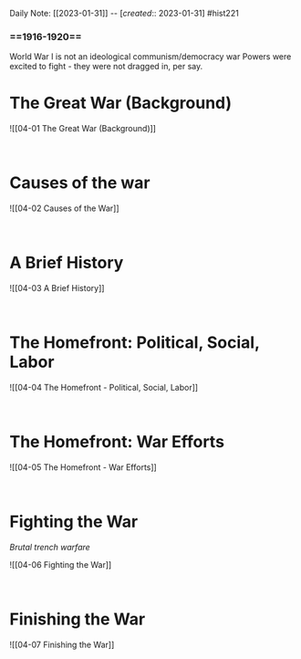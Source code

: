 Daily Note: [[2023-01-31]] -- [*created*:: 2023-01-31] #hist221 

### ==1916-1920==
World War I is not an ideological communism/democracy war
Powers were excited to fight - they were not dragged in, per say.

# The Great War (Background)

![[04-01 The Great War (Background)]]

<br>

# Causes of the war

![[04-02 Causes of the War]]

<br>

# A Brief History

![[04-03 A Brief History]]

<br>

# The Homefront: Political, Social, Labor

![[04-04 The Homefront - Political, Social, Labor]]

<br>

# The Homefront: War Efforts

![[04-05 The Homefront - War Efforts]]

<br>

# Fighting the War
*Brutal trench warfare*

![[04-06 Fighting the War]]

<br>

# Finishing the War

![[04-07 Finishing the War]]